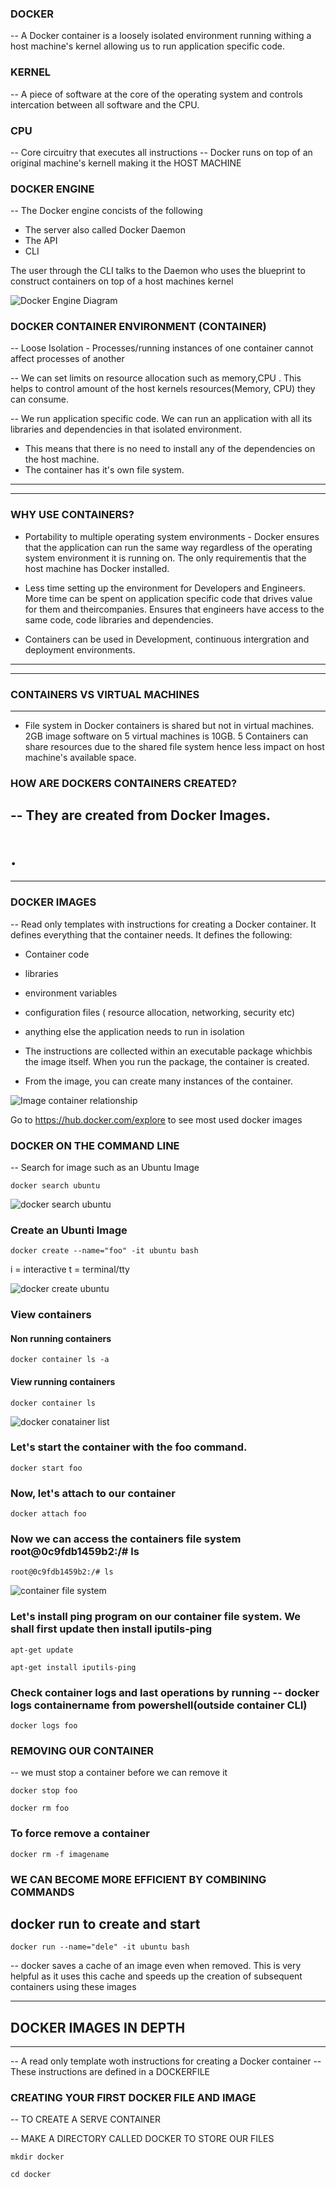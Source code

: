 ### DOCKER
-- A Docker container is a loosely isolated environment running withing a host machine's kernel allowing us to run application specific code.


### KERNEL
-- A piece of software at the core of the operating system and controls intercation between all software and the CPU.

### CPU
-- Core circuitry that executes all instructions
-- Docker runs on top of an original machine's kernell making it the HOST MACHINE

### DOCKER ENGINE
-- The Docker engine concists of the following
- The server also called Docker Daemon
- The API
- CLI

The user through the CLI talks to the Daemon who uses the blueprint to construct containers on top of a host machines kernel

![Docker Engine Diagram](./images-notes/docker-engine.JPG)


### DOCKER CONTAINER ENVIRONMENT (CONTAINER)
-- Loose Isolation - Processes/running instances of one container cannot affect processes of another

-- We can set limits on resource allocation such as memory,CPU . This helps to control amount of the host kernels resources(Memory, CPU) they can consume.

-- We run application specific code. We can run an application with all its libraries and dependencies in that isolated environment. 
- This means that there is no need to install any of the dependencies on the host machine.
- The container has it's own file system.


---

---
### WHY USE CONTAINERS?
- Portability to multiple operating system environments - Docker ensures that the application can run the same way regardless of the operating system environment it is running on.
The only requirementis that the host machine has Docker installed.

- Less time setting up the environment for Developers and Engineers. More time can be spent on application specific code that drives value for them and theircompanies.
Ensures that engineers have access to the same code, code libraries and dependencies.

- Containers can be used in Development, continuous intergration and deployment environments.

---
---

### CONTAINERS VS VIRTUAL MACHINES
---
- File system in Docker containers is shared but not in virtual machines.
2GB image software on 5 virtual machines is 10GB.  5 Containers can share resources due to the shared file system hence less impact on host machine's available space.

### HOW ARE DOCKERS CONTAINERS CREATED?
-- They are created from Docker Images.
---
# .
---
###   DOCKER IMAGES
-- Read only templates with instructions for creating a Docker container. It defines everything that the container needs. It defines the following:
- Container code
- libraries
- environment variables
- configuration files ( resource allocation, networking, security etc)
- anything else the application needs to run in isolation
- The instructions are collected within an executable package whichbis the image itself. When you run the package, the container is created.

- From the image, you can create many instances of the container.

![Image container relationship](./images-notes/image-container.JPG)

Go to https://hub.docker.com/explore to see most used docker images


### DOCKER ON THE COMMAND LINE
-- Search for image such as an Ubuntu Image
```
docker search ubuntu
```
![docker search ubuntu](./images-notes/docker-search-ubuntu.JPG)


### Create an Ubunti Image
```
docker create --name="foo" -it ubuntu bash
```
i = interactive
t  = terminal/tty

![docker create ubuntu](./images-notes/docker-create-ubuntu.JPG)

### View containers
#### Non running containers

```
docker container ls -a
```

#### View running containers
```
docker container ls
```
![docker conatainer list](./images-notes/docker-container-list.JPG)

### Let's start the container with the foo command.
```
docker start foo
```

### Now, let's attach to our container
```
docker attach foo
```
### Now we can access the containers file system  root@0c9fdb1459b2:/# ls

```
root@0c9fdb1459b2:/# ls
```

![container file system](./images-notes/container-file-system.JPG)

### Let's install ping program on our container file system. We shall first update then install iputils-ping

```
apt-get update
```
```
apt-get install iputils-ping
```
### Check container logs and last operations by running --  docker logs containername from powershell(outside container CLI)
```
docker logs foo
```
### REMOVING OUR CONTAINER
-- we must stop a container before we can remove it

```
docker stop foo

docker rm foo
```
### To force remove a container
```
docker rm -f imagename
```

### WE CAN BECOME MORE EFFICIENT BY COMBINING COMMANDS
## docker run to create and start
```
docker run --name="dele" -it ubuntu bash
```
-- docker saves a cache of an image even when removed. This is very helpful as it uses this cache and speeds up the creation of subsequent containers using these images


---
## DOCKER IMAGES IN DEPTH
---
-- A read only template woth instructions for creating a Docker container
-- These instructions are defined in a DOCKERFILE

### CREATING YOUR FIRST DOCKER FILE AND IMAGE
-- TO CREATE A SERVE CONTAINER

--  MAKE A DIRECTORY CALLED DOCKER TO STORE OUR FILES
```
mkdir docker
```
```
cd docker
```